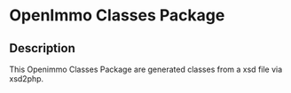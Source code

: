 # OpenImmo Classes Package

## Description

This Openimmo Classes Package are generated classes from a xsd file via xsd2php.
